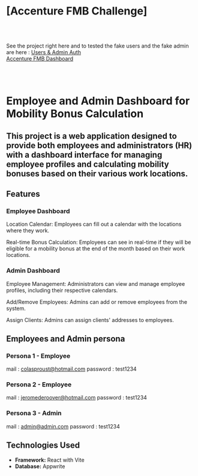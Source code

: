 # [Accenture FMB Challenge]
<br>
<br>

 See the project right here and to tested the fake users and the fake admin are here : [Users & Admin Auth](#EmployeesandAdminpersona) 
 <br>
 [Accenture FMB Dashboard](https://accenture-psi.vercel.app/)

 <br>
 <br>


# Employee and Admin Dashboard for Mobility Bonus Calculation

## This project is a web application designed to provide both employees and administrators (HR) with a dashboard interface for managing employee profiles and calculating mobility bonuses based on their various work locations.

## Features

### Employee Dashboard

Location Calendar: Employees can fill out a calendar with the locations where they work.

Real-time Bonus Calculation: Employees can see in real-time if they will be eligible for a mobility bonus at the end of the month based on their work locations.

### Admin Dashboard

Employee Management: Administrators can view and manage employee profiles, including their respective calendars.

Add/Remove Employees: Admins can add or remove employees from the system.

Assign Clients: Admins can assign clients' addresses to employees.


## Employees and Admin persona


 ### Persona 1 - Employee

 mail : colasproust@hotmail.com 
 password : test1234

 ### Persona 2 - Employee
 mail : jeromederoover@hotmail.com
 password : test1234


### Persona 3 - Admin

mail : admin@admin.com 
password : test1234


## Technologies Used

- **Framework:** React with Vite
- **Database:** Appwrite


